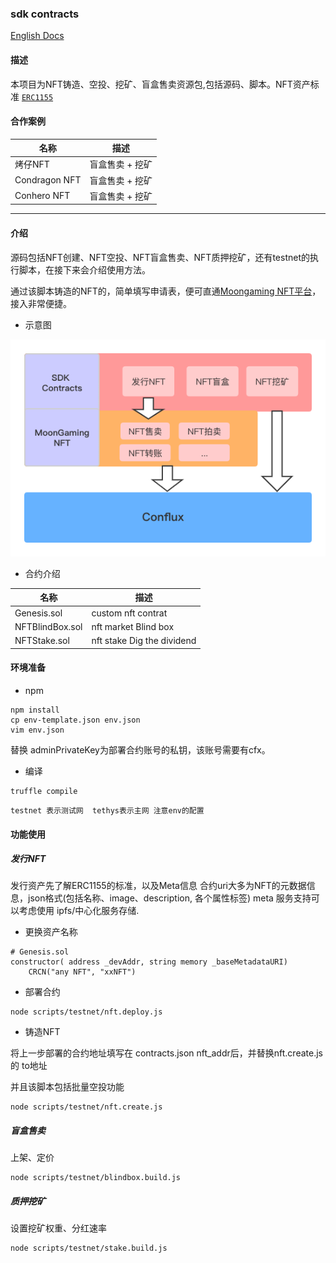 ### sdk contracts

[English Docs](/en)

#### 描述
本项目为NFT铸造、空投、挖矿、盲盒售卖资源包,包括源码、脚本。NFT资产标准 [`ERC1155`](https://github.com/ethereum/EIPs/blob/master/EIPS/eip-1155.md)


#### 合作案例

| 名称 | 描述 |
| --- | --- |
| 烤仔NFT | 盲盒售卖 + 挖矿 |
| Condragon NFT | 盲盒售卖 + 挖矿 |
| Conhero NFT | 盲盒售卖 + 挖矿 |

---
#### 介绍

源码包括NFT创建、NFT空投、NFT盲盒售卖、NFT质押挖矿，还有testnet的执行脚本，在接下来会介绍使用方法。

通过该脚本铸造的NFT的，简单填写申请表，便可直通[Moongaming NFT平台](https://moonswap.fi/nft)，接入非常便捷。

- 示意图

![image](/assets/sdk_architecture.png)

- 合约介绍

| 名称 | 描述 |
| --- | --- |
| Genesis.sol | custom nft contrat |
| NFTBlindBox.sol | nft market Blind box |
| NFTStake.sol | nft stake Dig the dividend |

#### 环境准备

- npm
```
npm install
cp env-template.json env.json
vim env.json
```
替换 adminPrivateKey为部署合约账号的私钥，该账号需要有cfx。

- 编译

```
truffle compile
```

`testnet 表示测试网  tethys表示主网 注意env的配置`

#### 功能使用

##### 发行NFT

发行资产先了解ERC1155的标准，以及Meta信息
合约uri大多为NFT的元数据信息，json格式(包括名称、image、description, 各个属性标签)
meta 服务支持可以考虑使用 ipfs/中心化服务存储.

- 更换资产名称

```
# Genesis.sol
constructor( address _devAddr, string memory _baseMetadataURI)
    CRCN("any NFT", "xxNFT")
```

- 部署合约

```
node scripts/testnet/nft.deploy.js
```

- 铸造NFT

将上一步部署的合约地址填写在 contracts.json nft_addr后，并替换nft.create.js的 to地址

并且该脚本包括批量空投功能

```
node scripts/testnet/nft.create.js
```

##### 盲盒售卖

上架、定价

```
node scripts/testnet/blindbox.build.js
```

##### 质押挖矿

设置挖矿权重、分红速率

```
node scripts/testnet/stake.build.js
```
